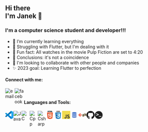 
## Hi there  <br>I'm Janek 🤙
### I'm a computer science student and developer!!!

- 📖 I’m currently learning everything 
- 🤯 Struggling with Flutter, but I'm dealing with it
- 🤔 Fun fact: All watches in the movie Pulp Fiction are set to 4:20 
- 🧐 Conclusions: it's not a coincidence
- 🤝 I'm looking to collaborate with other people and companies 
- ✨ 2023 goal: Learning Flutter to perfection

#### Connect with me:

[<img align="left" alt="email" width="30px" src="https://cdn.jsdelivr.net/npm/simple-icons@3.13.0/icons/gmail.svg" />][gmail]
[<img align="left" alt="facebook" width="30px" src="https://cdn.jsdelivr.net/npm/simple-icons@3.13.0/icons/facebook.svg" />][facebook]

<br/>

#### Languages and Tools:

<img align="left" alt="Visual Studio Code" width="26px" src="https://raw.githubusercontent.com/github/explore/80688e429a7d4ef2fca1e82350fe8e3517d3494d/topics/visual-studio-code/visual-studio-code.png" />
<img align="left" alt="Java" width="26px" src="https://cdn.jsdelivr.net/npm/programming-languages-logos@0.0.3/src/java/java.png" />
<img align="left" alt="C" width="26px" src="https://cdn.jsdelivr.net/npm/programming-languages-logos@0.0.3/src/c/c.png" />
<img align="left" alt="Cpp" width="26px" src="https://cdn.jsdelivr.net/npm/programming-languages-logos@0.0.3/src/cpp/cpp.png" />
<img align="left" alt="Csharp" width="26px" src="https://cdn.jsdelivr.net/npm/programming-languages-logos@0.0.3/src/csharp/csharp.png" />
<img align="left" alt="HTML5" width="26px" src="https://raw.githubusercontent.com/github/explore/80688e429a7d4ef2fca1e82350fe8e3517d3494d/topics/html/html.png" />
<img align="left" alt="CSS3" width="26px" src="https://raw.githubusercontent.com/github/explore/80688e429a7d4ef2fca1e82350fe8e3517d3494d/topics/css/css.png" />
<img align="left" alt="JavaScript" width="26px" src="https://raw.githubusercontent.com/github/explore/80688e429a7d4ef2fca1e82350fe8e3517d3494d/topics/javascript/javascript.png" />
<img align="left" alt="SQL" width="26px" src="https://raw.githubusercontent.com/github/explore/80688e429a7d4ef2fca1e82350fe8e3517d3494d/topics/sql/sql.png" /> 
<img align="left" alt="Git" width="26px" src="https://raw.githubusercontent.com/github/explore/80688e429a7d4ef2fca1e82350fe8e3517d3494d/topics/git/git.png" />
<img align="left" alt="GitHub" width="26px" src="https://raw.githubusercontent.com/github/explore/78df643247d429f6cc873026c0622819ad797942/topics/github/github.png" />
<img align="left" alt="Terminal" width="26px" src="https://raw.githubusercontent.com/github/explore/80688e429a7d4ef2fca1e82350fe8e3517d3494d/topics/terminal/terminal.png" />

[gmail]: mailto:jan.rydzewski1337@gmail.com
[facebook]: https://www.facebook.com/jan.rydzewski1/
